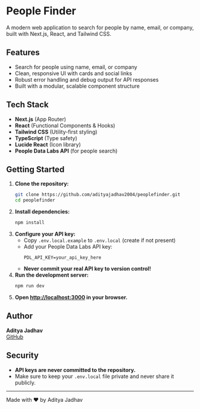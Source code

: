 # People Finder

A modern web application to search for people by name, email, or company, built with Next.js, React, and Tailwind CSS.

## Features
- Search for people using name, email, or company
- Clean, responsive UI with cards and social links
- Robust error handling and debug output for API responses
- Built with a modular, scalable component structure

## Tech Stack
- **Next.js** (App Router)
- **React** (Functional Components & Hooks)
- **Tailwind CSS** (Utility-first styling)
- **TypeScript** (Type safety)
- **Lucide React** (Icon library)
- **People Data Labs API** (for people search)

## Getting Started

1. **Clone the repository:**
   ```sh
   git clone https://github.com/adityajadhav2004/peoplefinder.git
   cd peoplefinder
   ```
2. **Install dependencies:**
   ```sh
   npm install
   ```
3. **Configure your API key:**
   - Copy `.env.local.example` to `.env.local` (create if not present)
   - Add your People Data Labs API key:
     ```env
     PDL_API_KEY=your_api_key_here
     ```
   - **Never commit your real API key to version control!**
4. **Run the development server:**
   ```sh
   npm run dev
   ```
5. **Open [http://localhost:3000](http://localhost:3000) in your browser.**

## Author
**Aditya Jadhav**  
[GitHub](https://github.com/adityajadhav2004)

## Security
- **API keys are never committed to the repository.**
- Make sure to keep your `.env.local` file private and never share it publicly.

---

Made with ❤️ by Aditya Jadhav
